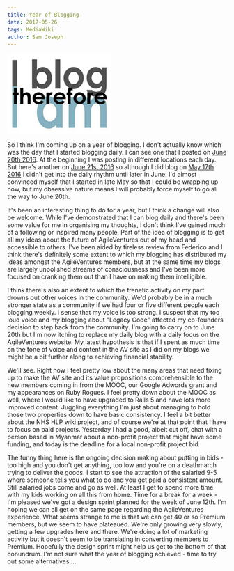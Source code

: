 ```yaml
---
title: Year of Blogging
date: 2017-05-26
tags: MediaWiki
author: Sam Joseph
---
```


![blogging](/images/blog-i-am.jpg)

So I think I'm coming up on a year of blogging.  I don't actually know which was the day that I started blogging daily. I can see one that I posted on [June 20th 2016](http://linklens.blogspot.co.uk/2016/06/moving-beyond-toy-problems.html).  At the beginning I was posting in different locations each day.  But here's another on [June 21st 2016](http://nonprofits.agileventures.org/2016/06/21/agile-approach-to-login-signup-problems/) so although I did blog on [May 17th 2016](http://nonprofits.agileventures.org/2016/05/17/collaborating-in-software-teams/) I didn't get into the daily rhythm until later in June.  I'd almost convinced myself that I started in late May so that I could be wrapping up now, but my obsessive nature means I will probably force myself to go all the way to June 20th.  

It's been an interesting thing to do for a year, but I think a change will also be welcome.  While I've demonstrated that I can blog daily and there's been some value for me in organising my thoughts, I don't think I've gained much of a following or inspired many people.  Part of the idea of blogging is to get all my ideas about the future of AgileVentures out of my head and accessible to others.  I've been aided by tireless review from Federico and I think there's definitely some extent to which my blogging has distributed my ideas amongst the AgileVentures members, but at the same time my blogs are largely unpolished streams of consciousness and I've been more focused on cranking them out than I have on making them intelligible.

I think there's also an extent to which the frenetic activity on my part drowns out other voices in the community.  We'd probably be in a much stronger state as a community if we had four or five different people each blogging weekly.  I sense that my voice is too strong.  I suspect that my too loud voice and my blogging about "Legacy Code" affected my co-founders decision to step back from the community.   I'm going to carry on to June 20th but I'm now itching to replace my daily blog with a daily focus on the AgileVentures website.  My latest hypothesis is that if I spent as much time on the tone of voice and content in the AV site as I did on my blogs we might be a bit further along to achieving financial stability.

We'll see.  Right now I feel pretty low about the many areas that need fixing up to make the AV site and its value propositions comprehensible to the new members coming in from the MOOC, our Google Adwords grant and my appearances on Ruby Rogues.  I feel pretty down about the MOOC as well, where I would like to have upgraded to Rails 5 and have lots more improved content.  Juggling everything I'm just about managing to hold those two properties down to have basic consistency.  I feel a bit better about the NHS HLP wiki project, and of course we're at that point that I have to focus on paid projects.  Yesterday I had a good, albeit cut off, chat with a person based in Myanmar about a non-profit project that might have some funding, and today is the deadline for a local non-profit project bid.  

The funny thing here is the ongoing decision making about putting in bids - too high and you don't get anything, too low and you're on a deathmarch trying to deliver the goods.  I start to see the attraction of the salaried 9-5 where someone tells you what to do and you get paid a consistent amount.  Still salaried jobs come and go as well.  At least I get to spend more time with my kids working on all this from home.   Time for a break for a week - I'm pleased we've got a design sprint planned for the week of June 12th.  I'm hoping we can all get on the same page regarding the AgileVentures experience.  What seems strange to me is that we can get 40 or so Premium members, but we seem to have plateaued.  We're only growing very slowly, getting a few upgrades here and there.  We're doing a lot of marketing activity but it doesn't seem to be translating in converting members to Premium.  Hopefully the design sprint might help us get to the bottom of that conundrum.  I'm not sure what the year of blogging achieved - time to try out some alternatives ...
